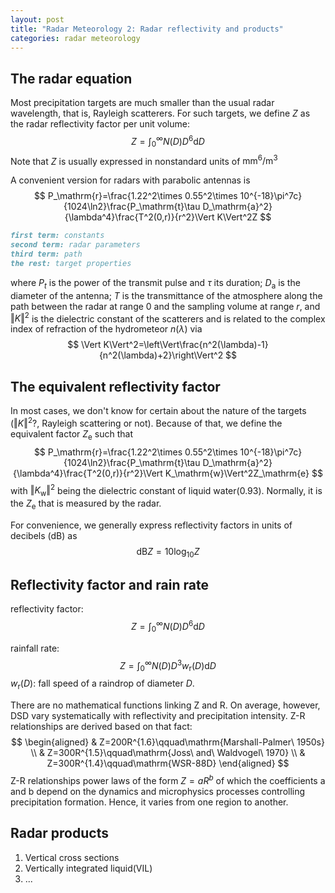 ```yaml
---
layout: post
title: "Radar Meteorology 2: Radar reflectivity and products"
categories: radar meteorology
---
```

## The radar equation

Most precipitation targets are much smaller than the usual radar wavelength, that is, Rayleigh scatterers. For such targets, we define $Z$ as the radar reflectivity factor per unit volume:
$$
Z=\int _0^{\infty}N(D)D^6\mathrm{d}D
$$
Note that $Z$ is usually expressed in nonstandard units of $\mathrm{mm^6}/\mathrm{m^3}$

A convenient version for radars with parabolic antennas is
$$
P_\mathrm{r}=\frac{1.22^2\times 0.55^2\times 10^{-18}\pi^7c}{1024\ln2}\frac{P_\mathrm{t}\tau D_\mathrm{a}^2}{\lambda^4}\frac{T^2(0,r)}{r^2}\Vert K\Vert^2Z
$$

```md
first term: constants
second term: radar parameters
third term: path
the rest: target properties
```

where $P_t$ is the power of the transmit pulse and $\tau$ its duration; $D_\mathrm{a}$ is the diameter of the antenna; $T$ is the transmittance of the atmosphere along the path between the radar at range 0 and the sampling volume at range $r$, and $\Vert K\Vert^2$ is the dielectric constant of the scatterers and is related to the complex index of refraction of the hydrometeor $n(\lambda)$ via
$$
\Vert K\Vert^2=\left\Vert\frac{n^2(\lambda)-1}{n^2(\lambda)+2}\right\Vert^2
$$

## The equivalent reflectivity factor

In most cases, we don't know for certain about the nature of the targets ($\Vert K\Vert^2$?, Rayleigh scattering or not). Because of that, we define the equivalent factor $Z_\mathrm{e}$ such that
$$
P_\mathrm{r}=\frac{1.22^2\times 0.55^2\times 10^{-18}\pi^7c}{1024\ln2}\frac{P_\mathrm{t}\tau D_\mathrm{a}^2}{\lambda^4}\frac{T^2(0,r)}{r^2}\Vert K_\mathrm{w}\Vert^2Z_\mathrm{e}
$$
with $\Vert K_\mathrm{w}\Vert^2$ being the dielectric constant of liquid water(0.93). Normally, it is the $Z_\mathrm{e}$ that is measured by the radar.

For convenience, we generally express reflectivity factors in units of decibels (dB) as
$$
\mathrm{dB}Z=10\log _{10}Z
$$

## Reflectivity factor and rain rate

reflectivity factor:
$$
Z=\int _0^{\infty}N(D)D^6\mathrm{d}D
$$

rainfall rate:
$$
Z=\int _0^{\infty}N(D)D^3w_\mathrm{r}(D)\mathrm{d}D
$$
$w_\mathrm{r}(D)$: fall speed of a raindrop of diameter $D$.

There are no mathematical functions linking Z and R. On average, however, DSD vary systematically with reflectivity and precipitation intensity. Z-R relationships are derived based on that fact:
$$
\begin{aligned}
    & Z=200R^{1.6}\qquad\mathrm{Marshall-Palmer\ 1950s} \\
    & Z=300R^{1.5}\qquad\mathrm{Joss\ and\ Waldvogel\ 1970} \\
    & Z=300R^{1.4}\qquad\mathrm{WSR-88D}
\end{aligned}
$$
Z-R relationships power laws of the form $Z=aR^b$ of which the coefficients a and b depend on the dynamics and microphysics processes controlling precipitation formation. Hence, it varies from one region to another.

## Radar products

1. Vertical cross sections
2. Vertically integrated liquid(VIL)
3. ...

